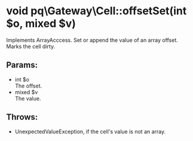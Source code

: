 # void pq\Gateway\Cell::offsetSet(int $o, mixed $v)

Implements ArrayAcccess.
Set or append the value of an array offset.
Marks the cell dirty.

## Params:

* int $o  
  The offset.
* mixed $v  
  The value.

## Throws:

* UnexpectedValueException, if the cell's value is not an array.
